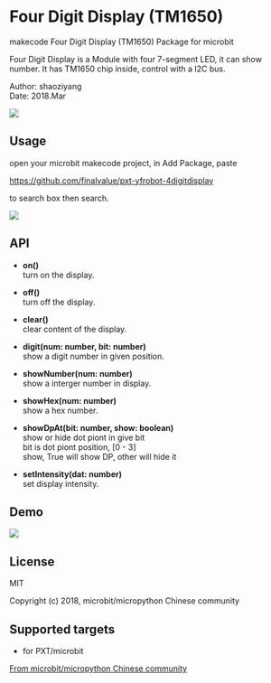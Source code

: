 # Four Digit Display (TM1650)
makecode Four Digit Display (TM1650) Package for microbit  

Four Digit Display is a Module with four 7-segment LED, it can show number. It has TM1650 chip inside, control with a I2C bus.  

Author: shaoziyang  
Date:   2018.Mar  

![](https://raw.githubusercontent.com/finalvalue/pxt-yfrobot-4digitdisplay/main/icon.png)

## Usage

open your microbit makecode project, in Add Package, paste  

https://github.com/finalvalue/pxt-yfrobot-4digitdisplay  

to search box then search.

![](https://raw.githubusercontent.com/finalvalue/pxt-yfrobot-4digitdisplay/main/4-LED.jpg)

## API

- **on()**  
turn on the display.  

- **off()**  
turn off the display.  

- **clear()**  
clear content of the display.  

- **digit(num: number, bit: number)**  
show a digit number in given position.  

- **showNumber(num: number)**  
show a interger number in display.  

- **showHex(num: number)**  
show a hex number.  

- **showDpAt(bit: number, show: boolean)**  
show or hide dot piont in give bit  
bit is dot piont position, [0 - 3]  
show, True will show DP, other will hide it  

- **setIntensity(dat: number)**  
set display intensity.  

## Demo

![](https://raw.githubusercontent.com/finalvalue/pxt-yfrobot-4digitdisplay/main/demo.jpg)

## License  

MIT

Copyright (c) 2018, microbit/micropython Chinese community  

## Supported targets  

* for PXT/microbit


[From microbit/micropython Chinese community](http://www.micropython.org.cn) 